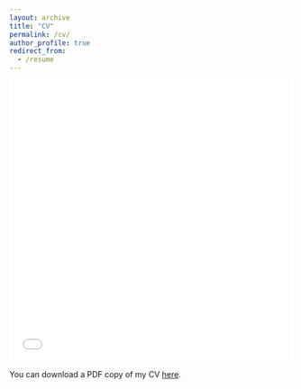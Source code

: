 ```yaml
---
layout: archive
title: "CV"
permalink: /cv/
author_profile: true
redirect_from:
  - /resume
---
```


<iframe src="/files/pdf/CV_DR.pdf" width="100%" height="500" frameborder="no" border="0" marginwidth="0" marginheight="0"></iframe>

You can download a PDF copy of my CV [here](/files/pdf/CV_DR.pdf).
